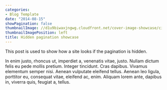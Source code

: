 ```yaml
---
categories:
- Blog Template
date: "2014-08-15"
showPagination: false
thumbnailImage: //d1u9biwaxjngwg.cloudfront.net/cover-image-showcase/city-750.jpg
thumbnailImagePosition: left
title: Hidden pagination showcase
---
```


This post is used to show how a site looks if the pagination is hidden.
<!--more-->

In enim justo, rhoncus ut, imperdiet a, venenatis vitae, justo. Nullam dictum felis eu pede mollis pretium. Integer tincidunt. Cras dapibus. Vivamus elementum semper nisi. Aenean vulputate eleifend tellus. Aenean leo ligula, porttitor eu, consequat vitae, eleifend ac, enim. Aliquam lorem ante, dapibus in, viverra quis, feugiat a, tellus.
